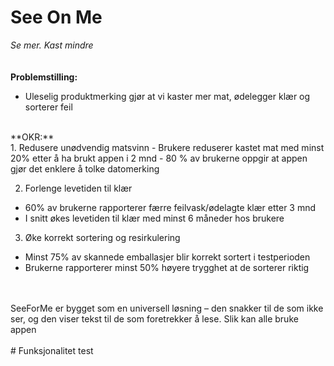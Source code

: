 # See On Me
_Se mer. Kast mindre_
<br>
<br>
<br>
**Problemstilling:**
- Uleselig produktmerking gjør at vi kaster mer mat, ødelegger klær og sorterer feil
<br>
**OKR:**<br>
1. Redusere unødvendig matsvinn
- Brukere reduserer kastet mat med minst 20% etter å ha brukt appen i 2 mnd
- 80 % av brukerne oppgir at appen gjør det enklere å tolke datomerking

2. Forlenge levetiden til klær
- 60% av brukerne rapporterer færre feilvask/ødelagte klær etter 3 mnd
- I snitt økes levetiden til klær med minst 6 måneder hos brukere

3. Øke korrekt sortering og resirkulering
- Minst 75% av skannede emballasjer blir korrekt sortert i testperioden
- Brukerne rapporterer minst 50% høyere trygghet at de sorterer riktig
<br>
<br>
SeeForMe er bygget som en universell løsning – den snakker til de som ikke ser, og den viser tekst til de som foretrekker å lese. Slik kan alle bruke appen
<br>
<br>
# Funksjonalitet
test
